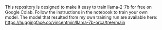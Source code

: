 This repository is designed to make it easy to train llama-2-7b for free on Google Colab.
Follow the instructions in the notebook to train your own model.
The model that resulted from my own training run are available here: https://huggingface.co/vincentmin/llama-7b-orca/tree/main
